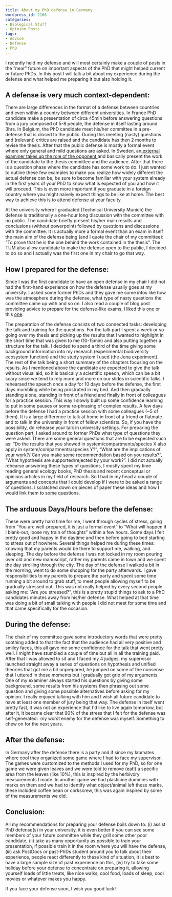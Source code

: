 ```yaml
---
title: About my PhD defense in Germany
wordpress_id: 2166
categories:
- Biological Stuff
- Opinion Posts
tags:
- Advice
- Defense
- PhD
---
```


I recently held my defense and will most certainly make a couple of posts in the ”near” future on important aspects of the PhD that might helped current or future PhDs. In this post I will talk a bit about my experience during the defense and what helped me preparing it but also holding it.


## A defense is very much context-dependent:


There are large differences in the format of a defense between countries and even within a country between different universities. In France PhD candidate make a presentation of circa 45min before answering questions from a jury composed of 5-8 people, the defense in itself lasting around 3hrs. In Belgium, the PhD candidate meet his/her committee in a pre-defense that is closed to the public. During this meeting (nasty) questions and (relevant) critics are raised and the candidate has then 2 months to revise the thesis. After that the public defense is mostly a formal event where only general and mild questions are asked. In Sweden, an[ external examiner takes up the role of the opponent ](https://scientistseessquirrel.wordpress.com/2016/06/16/the-opponent-system-my-experience-at-a-swedish-phd-defence/)and basically present the work of the candidate to the thesis committee and the audience. After that there is a question phase where the candidate has some work to do. I just wanted to outline these few examples to make you realize how widely different the actual defense can be, be sure to become familiar with your system already in the first years of your PhD to know what is expected of you and how it will proceed. This is even more important if you graduate in a foreign country where you might naively expect things to be like at home. The best way to achieve this is to attend defense at your faculty.

At the university where I graduated (Technical University Munich) the defense is traditionally a one-hour long discussion with the committee with no public. The candidate briefly present his/her main results and conclusions (without powerpoint) followed by questions and discussions with the committee. It is actually more a formal event than an exam in itself the main aim of the defense being (and I quote the chair of my committee): “To prove that he is the one behind the work contained in the thesis”. The TUM also allow candidate to make the defense open to the public, I decided to do so and I actually was the first one in my chair to go that way.


## How I prepared for the defense:


Since I was the first candidate to have an open defense in my chair I did not had the first-hand experience on how the defense usually goes at my university. I asked some former PhDs and they gave me some infos like how was the atmosphere during the defense, what type of nasty questions the committee came up with and so on. I also read a couple of blog post providing advice to prepare for the defense-like exams, I liked this [one](https://dynamicecology.wordpress.com/2013/03/28/surviving-your-comprehensive-exams/) or this [one](http://matt.might.net/articles/phd-defense-tips/).

The preparation of the defense consists of two connected tasks: developing the talk and training for the questions.
For the talk part I spent a week or so going over my thesis and picking up the results that I wanted to highlight in the short time that was given to me (10-15min) and also putting together a structure for the talk. I decided to spend a third of the time giving some background information into my research (experimental biodiversity ecosystem function) and the study system I used (the Jena experiment). The rest of the talk being a short summary of the chapters focusing on the results. As I mentioned above the candidate are expected to give the talk without visual aid, so it is basically a scientific speech, which can be a bit scary since we tend to rely more and more on our slides in scientific talks. I rehearsed the speech once a day for 10 days before the defense, the first days mumbling while being prostrated in my bed. And then gradually standing alone, standing in front of a friend and finally in front of colleagues for a practice session. This way I slowly built up some confidence learning to put in some pauses or some re-phrasing of complex results. A few days before the defense I had a practice session with some colleagues (~5 of them). It is a large difference to talk at home in front of a friend or flatmate and to talk in the university in front of fellow scientists. So, if you have the possibility, do rehearse your talk in university settings.
For preparing the question part, I asked around to former PhDs what type of questions they were asked. There are some general questions that are to be expected such as: “Do the results that you showed in system/compartments/species X also apply in system/compartments/species Y?”, “What are the implications of your work?/ Can you make some recommendation based on you results?”, “What hypothesis are supported/rejected by your work?”. I did not actually rehearse answering these types of questions, I mostly spent my time reading general ecology books, PhD thesis and recent conceptual or opinions articles in my field of research. So I had in my head a couple of arguments and concepts that I could develop if I were to be asked a range of questions. I scratched down on pieces of paper these ideas and how I would link them to some questions.


## The arduous Days/Hours before the defense:


These were pretty hard time for me, I went through cycles of stress, going from “You are well-prepared, it is just a formal event” to “What will happen if I blank-out, loose my train of thoughts” within a few hours. Some days I felt pretty good and happy in the daytime and then before going to bed starting to stress out of nowhere. Several things helped me during these times: knowing that my parents would be there to support me, walking, and sleeping. The day before the defense I was not locked in my room pouring over old and new manuscript, rather my parents came in town and we spent the day strolling through the city. The day of the defense I walked a bit in the morning, went to do some shopping for the party afterwards. I gave responsibilities to my parents to prepare the party and spent some time running a bit around to grab stuff, to meet people allowing myself to be gradually stressed out. This was not really helped by every second people asking me: “Are you stressed?”, this is a pretty stupid things to ask to a PhD candidates minutes away from his/her defense. What helped at that time was doing a bit of small talking with people I did not meet for some time and that came specifically for the occasion.


## During the defense:


The chair of my committee gave some introductory words that were pretty soothing added to that the fact that the audience had all very positive and smiley faces, this all gave me some confidence for the talk that went pretty well. I might have stumbled a couple of time but all in all the training paid. After that I was allowed to sit and I faced my 4 judges, my supervisor launched straight away a series of questions on hypothesis and unified theories that got me a bit unprepared, he jumped on some of the nonsense that I uttered in those moments but I gradually got grip of my arguments. One of my examiner always started his questions by giving some background, some results from his systems then phrasing out some question and giving some possible alternatives before asking for my opinion. I really enjoyed talking with him and I wish all future candidate to have at least one member of jury being that way.
The defense in itself went pretty fast, it was not an experience that I'd like to live again tomorrow, but after it, it became clear that 90% of the stress that I felt for the defense was self-generated:  my worst enemy for the defense was myself. Something to chew on for the next years.


## After the defense:


In Germany after the defense there is a party and if since my labmates where cool they organized some game where I had to face my supervisor. The games were customized to the methods I used for my PhD, so for one game we were given leaves and we were told to remove (eat!) a specific area from the leaves (like 10%), this is inspired by the herbivory measurements I made. In another game we had plasticine dummies with marks on them and we had to identify what object/animal left these marks, these included coffee bean or corkscrew, this was again inspired by some of the measurements we did.


## Conclusion:


All my recommendations for preparing your defense boils down to: (i) assist PhD defense(s) in your university, it is even better if you can see some members of your future committee while they grill some other poor candidate, (ii) take as many opportunity as possible to train your presentation, if possible train it in the room where you will have the defense, (iii) ask PostDocs or past-PhDs student around you to talk about their experience, people react differently to these kind of situation, it is best to have a large sample size of past experience on this, (iv) try to take some holiday before your defense to concentrate on preparing it, allowing yourself loads of little treats, like nice walks, cool food, loads of sleep, cool movies or whatever makes you happy.

If you face your defense soon, I wish you good luck!
